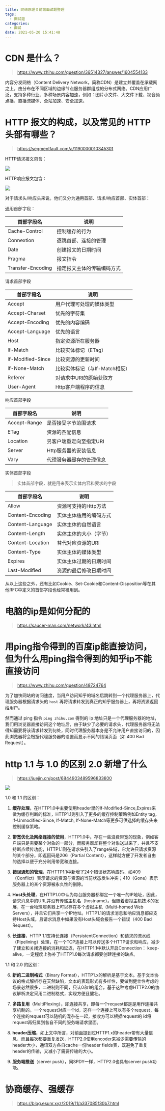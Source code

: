 ```yaml
---
title: 网络原理关前端面试题整理
tags:
  - 面试题
categories:
  - 面试
date: 2021-05-20 15:41:48
---
```


# CDN 是什么？

> https://www.zhihu.com/question/36514327/answer/1604554133

内容分发网络（Content Delivery Network，简称CDN）是建立并覆盖在承载网之上，由分布在不同区域的边缘节点服务器群组成的分布式网络。CDN应用广泛，支持多种行业、多种场景内容加速，例如：图片小文件、大文件下载、视音频点播、直播流媒体、全站加速、安全加速。

# HTTP 报文的构成，以及常见的 HTTP 头部有哪些？

> https://segmentfault.com/a/1190000010345301

HTTP请求报文包含：

![](https://i.loli.net/2021/07/20/L3TGp4XUeY91ItE.png)

HTTP响应报文包含：

![](https://i.loli.net/2021/07/20/fWosAyFYUSdtbTM.png)

对于请求头/响应头来说，他们又分为通用首部、请求/响应首部、实体首部：

通用首部字段：

| 首部字段名        | 说明                       |
| ----------------- | -------------------------- |
| Cache-Control     | 控制缓存的行为             |
| Connextion        | 逐跳首部、连接的管理       |
| Date              | 创建报文的日期时间         |
| Pragma            | 报文指令                   |
| Transfer-Encoding | 指定报文主体的传输编码方式 |

请求首部字段

| 首部字段名        | 说明                           |
| ----------------- | ------------------------------ |
| Accept            | 用户代理可处理的媒体类型       |
| Accept-Charset    | 优先的字符集                   |
| Accept-Encoding   | 优先的内容编码                 |
| Accept-Language   | 优先的语言                     |
| Host              | 指定资源所在服务器             |
| If-Match          | 比较实体标记（ETag）           |
| If-Modified-Since | 比较资源的更新时间             |
| If-None-Match     | 比较实体标记（与If-Match相反） |
| Referer           | 对请求中URI的原始获取方        |
| User-Agent        | Http客户端程序的信息           |

响应首部字段

| 首部字段名   | 说明                     |
| ------------ | ------------------------ |
| Accept-Range | 是否接受字节范围请求     |
| ETag         | 资源的匹配信息           |
| Location     | 另客户端重定向至指定URI  |
| Server       | Http服务器的安装信息     |
| Vary         | 代理服务器缓存的管理信息 |

实体首部字段

> 实体首部字段，就是用来表示实体内容和要求的字段

| 首部字段名       | 说明                   |
| ---------------- | ---------------------- |
| Allow            | 资源可支持的Http方法   |
| Content-Encoding | 实体主体适用的编码方式 |
| Content-Language | 实体主体的自然语言     |
| Content-Length   | 实体主体的大小（字节） |
| Content-Location | 替代对应资源的URI      |
| Content-Type     | 实体主体的媒体类型     |
| Expires          | 实体主体过期的日期时间 |
| Last-Modified    | 资源的最后修改日期时间 |

从以上这些之外，还有比如Cookie、Set-Cookie和Content-Disposition等在其他RFC中定义的首部字段也经常被用到。

# 电脑的ip是如何分配的

> https://saucer-man.com/network/43.html

# 用ping指令得到的百度ip能直接访问，但为什么用ping指令得到的知乎ip不能直接访问

> https://www.zhihu.com/question/48724764

为了加快网站的访问速度，当用户访问知乎的域名后跳转到一个代理服务器上，代理服务器根据请求头的 `host` 再将请求转发到真正的知乎服务器上，再将资源返回给用户。

然而通过 ping 指令 `ping zhihu.com` 得到的 ip 地址只是一个代理服务器的地址，我们用浏览器直接访问这个地址后，由于缺少了必要的请求头，代理服务器将无法得知需要将该请求转发到何处，同时代理服务器本身是不允许用户直接访问的，因此浏览器将会根据代理服务器的设置而显示不同的错误页面（如 400 Bad Request）。

# http 1.1 与 1.0 的区别 2.0 新增了什么

> https://juejin.cn/post/6844903489596833800

![](https://i.loli.net/2021/07/20/9Koe7U5wMfrhniE.png)

1.0 和 1.1 的区别：

1. **缓存处理**，在HTTP1.0中主要使用header里的If-Modified-Since,Expires来做为缓存判断的标准，HTTP1.1则引入了更多的缓存控制策略例如Entity tag，If-Unmodified-Since, If-Match, If-None-Match等更多可供选择的缓存头来控制缓存策略。

2. **带宽优化及网络连接的使用**，HTTP1.0中，存在一些浪费带宽的现象，例如客户端只是需要某个对象的一部分，而服务器却将整个对象送过来了，并且不支持断点续传功能，HTTP1.1则在请求头引入了range头域，它允许只请求资源的某个部分，即返回码是206（Partial Content），这样就方便了开发者自由的选择以便于充分利用带宽和连接。

3. **错误通知的管理**，在HTTP1.1中新增了24个错误状态响应码，如409（Conflict）表示请求的资源与资源的当前状态发生冲突；410（Gone）表示服务器上的某个资源被永久性的删除。

4. **Host头处理**，在HTTP1.0中认为每台服务器都绑定一个唯一的IP地址，因此，请求消息中的URL并没有传递主机名（hostname）。但随着虚拟主机技术的发展，在一台物理服务器上可以存在多个虚拟主机（Multi-homed Web Servers），并且它们共享一个IP地址。HTTP1.1的请求消息和响应消息都应支持Host头域，且请求消息中如果没有Host头域会报告一个错误（400 Bad Request）。

5. **长连接**，HTTP 1.1支持长连接（PersistentConnection）和请求的流水线（Pipelining）处理，在一个TCP连接上可以传送多个HTTP请求和响应，减少了建立和关闭连接的消耗和延迟，在HTTP1.1中默认开启Connection： keep-alive，一定程度上弥补了HTTP1.0每次请求都要创建连接的缺点。

1.1 和 2.0 的区别：

6. **新的二进制格式**（Binary Format），HTTP1.x的解析是基于文本。基于文本协议的格式解析存在天然缺陷，文本的表现形式有多样性，要做到健壮性考虑的场景必然很多，二进制则不同，只认0和1的组合。基于这种考虑HTTP2.0的协议解析决定采用二进制格式，实现方便且健壮。

7. **多路复用**（MultiPlexing），即连接共享，即每一个request都是是用作连接共享机制的。一个request对应一个id，这样一个连接上可以有多个request，每个连接的request可以随机的混杂在一起，接收方可以根据request的 id将request再归属到各自不同的服务端请求里面。

8. **header压缩**，如上文中所言，对前面提到过HTTP1.x的header带有大量信息，而且每次都要重复发送，HTTP2.0使用encoder来减少需要传输的header大小，通讯双方各自cache一份header fields表，既避免了重复header的传输，又减小了需要传输的大小。

9.  **服务端推送**（server push），同SPDY一样，HTTP2.0也具有server push功能。

# 协商缓存、强缓存

> https://blog.esunr.xyz/2019/11/a337085f30b7.html
